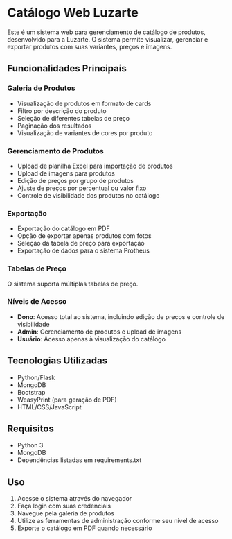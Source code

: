 # Catálogo Web Luzarte

Este é um sistema web para gerenciamento de catálogo de produtos, desenvolvido para a Luzarte. O sistema permite visualizar, gerenciar e exportar produtos com suas variantes, preços e imagens.

## Funcionalidades Principais

### Galeria de Produtos
- Visualização de produtos em formato de cards
- Filtro por descrição do produto
- Seleção de diferentes tabelas de preço
- Paginação dos resultados
- Visualização de variantes de cores por produto

### Gerenciamento de Produtos
- Upload de planilha Excel para importação de produtos
- Upload de imagens para produtos
- Edição de preços por grupo de produtos
- Ajuste de preços por percentual ou valor fixo
- Controle de visibilidade dos produtos no catálogo

### Exportação
- Exportação do catálogo em PDF
- Opção de exportar apenas produtos com fotos
- Seleção da tabela de preço para exportação
- Exportação de dados para o sistema Protheus

### Tabelas de Preço
O sistema suporta múltiplas tabelas de preço.

### Níveis de Acesso
- **Dono**: Acesso total ao sistema, incluindo edição de preços e controle de visibilidade
- **Admin**: Gerenciamento de produtos e upload de imagens
- **Usuário**: Acesso apenas à visualização do catálogo

## Tecnologias Utilizadas
- Python/Flask
- MongoDB
- Bootstrap
- WeasyPrint (para geração de PDF)
- HTML/CSS/JavaScript

## Requisitos
- Python 3
- MongoDB
- Dependências listadas em requirements.txt

## Uso
1. Acesse o sistema através do navegador
2. Faça login com suas credenciais
3. Navegue pela galeria de produtos
4. Utilize as ferramentas de administração conforme seu nível de acesso
5. Exporte o catálogo em PDF quando necessário 